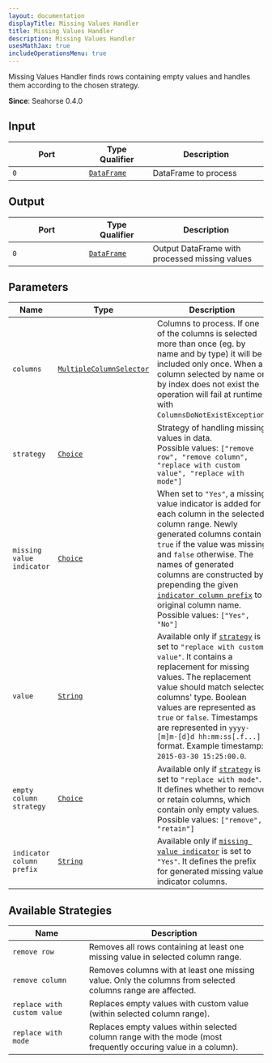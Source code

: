 ```yaml
---
layout: documentation
displayTitle: Missing Values Handler
title: Missing Values Handler
description: Missing Values Handler
usesMathJax: true
includeOperationsMenu: true
---
```


Missing Values Handler finds rows containing empty values and handles them according to the
chosen strategy.

**Since**: Seahorse 0.4.0

## Input

<table>
<thead>
<tr>
<th style="width:30%">Port</th>
<th style="width:25%">Type Qualifier</th>
<th style="width:45%">Description</th>
</tr>
</thead>
<tbody>
<tr>
<td><code>0</code></td>
<td><code><a href="../classes/dataframe.html">DataFrame</a></code></td>
<td>DataFrame to process</td>
</tr>
</tbody>
</table>

## Output

<table>
<thead>
<tr>
<th style="width:30%">Port</th>
<th style="width:25%">Type Qualifier</th>
<th style="width:45%">Description</th>
</tr>
</thead>
<tbody>
<tr>
<td><code>0</code></td>
<td><code><a href="../classes/dataframe.html">DataFrame</a></code></td>
<td>Output DataFrame with processed missing values</td>
</tr>
</tbody>
</table>

## Parameters

<table class="table">
<thead>
<tr>
<th style="width:30%">Name</th>
<th style="width:25%">Type</th>
<th style="width:45%">Description</th>
</tr>
</thead>
<tbody>
<tr>
<td><code id="columns">columns</code></td>
<td><code><a href="../parameters.html#multiple_column_selector">MultipleColumnSelector</a></code></td>
<td>Columns to process.
If one of the columns is selected more than once (eg. by name and by type)
it will be included only once. When a column selected by name
or by index does not exist the operation will fail at runtime with <code>ColumnsDoNotExistException</code>.</td>
</tr>
<tr>
<td><code id="strategy">strategy</code></td>
<td><code><a href="../parameters.html#single_choice">Choice</a></code></td>
<td>
  Strategy of handling missing values in data.<br />
  Possible values: <code>["remove row", "remove column", "replace with custom value", "replace with mode"]</code>
</td>
</tr>
<tr>
<td><code id="missing-value-indicator">missing value indicator</code></td>
<td><code><a href="../parameters.html#single_choice">Choice</a></code></td>
<td>
  When set to <code>"Yes"</code>, a missing value indicator is added for each column in the
  selected column range. Newly generated columns contain <code>true</code> if the value was
  missing and <code>false</code> otherwise. The names of generated columns are constructed by
  prepending the given <code><a href="#indicator-column-prefix">indicator column prefix</a></code>
  to original column name.<br />
  Possible values: <code>["Yes", "No"]</code>
</td>
</tr>
<tr>
<td><code id="value">value</code></td>
<td><code><a href="../parameters.html#string">String</a></code></td>
<td>
  Available only if <code><a href="#strategy">strategy</a></code> is set to
  <code>"replace with custom value"</code>. It contains a replacement for missing values.
  The replacement value should match selected columns' type. Boolean values are represented
  as <code>true</code> or <code>false</code>. Timestamps are represented in
  <code>yyyy-[m]m-[d]d hh:mm:ss[.f...]</code> format.
  Example timestamp: <code>2015-03-30 15:25:00.0</code>.
</td>
</tr>
<tr>
<td><code id="empty-column-strategy">empty column strategy</code></td>
<td><code><a href="../parameters.html#single_choice">Choice</a></code></td>
<td>
  Available only if <code><a href="#strategy">strategy</a></code> is set to <code>"replace with mode"</code>.
  It defines whether to remove or retain columns, which contain only empty values.
  Possible values: <code>["remove", "retain"]</code>
</td>
</tr>
<tr>
<td><code id="indicator-column-prefix">indicator column prefix</code></td>
<td><code><a href="../parameters.html#string">String</a></code></td>
<td>
  Available only if <code><a href="#missing-value-indicator">missing value indicator</a></code>
  is set to <code>"Yes"</code>. It defines the prefix for generated missing value indicator columns.
</td>
</tr>
</tbody>
</table>

## Available Strategies

<table class="table">
<thead>
<tr>
<th style="width:30%">Name</th>
<th style="width:70%">Description</th>
</tr>
</thead>
<tbody>
<tr>
<td><code>remove row</code></td>
<td>Removes all rows containing at least one missing value in selected column range.</td>
</tr>
<tr>
<td><code>remove column</code></td>
<td>Removes columns with at least one missing value. Only the columns from selected columns range are affected.</td>
</tr>
<tr>
<td><code>replace with custom value</code></td>
<td>Replaces empty values with custom value (within selected column range).</td>
</tr>
<tr>
<td><code>replace with mode</code></td>
<td>Replaces empty values within selected column range with the mode (most frequently occuring value in a column).</td>
</tr>
</tbody>
</table>
